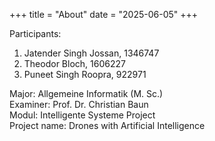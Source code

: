 +++
title = "About" 
date = "2025-06-05" 
+++

Participants:
1) Jatender Singh Jossan, 1346747 </br>
2) Theodor Bloch, 1606227 </br>
3) Puneet Singh Roopra, 922971 </br>

Major: Allgemeine Informatik (M. Sc.) </br>
Examiner: Prof. Dr. Christian Baun </br>
Modul: Intelligente Systeme Project </br>
Project name: Drones with Artificial Intelligence